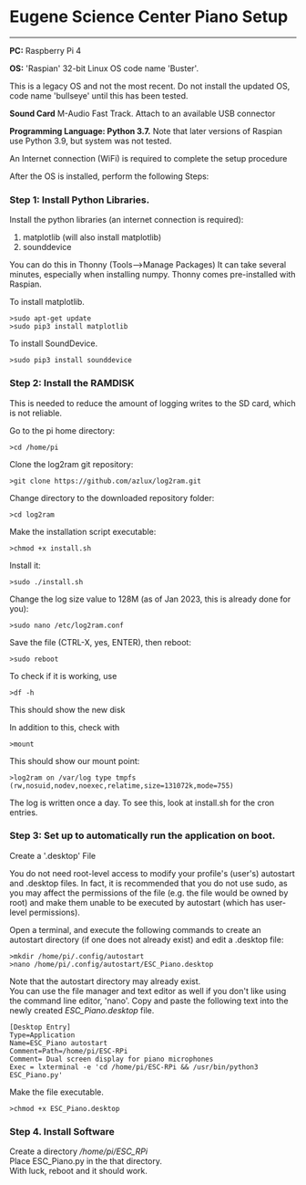 # Eugene Science Center Piano Setup
---

**PC:**  Raspberry Pi 4

**OS:**  'Raspian' 32-bit Linux OS code name 'Buster'.

This is a legacy OS and not the most recent.  Do not install the updated OS, code name 'bullseye' until this has been tested.

**Sound Card**  M-Audio Fast Track.  Attach to an available USB connector

**Programming Language:  Python 3.7.**  Note that later versions of Raspian use Python 3.9, but system was not tested.

An Internet connection (WiFi) is required to complete the setup procedure

After the OS is installed, perform the following Steps:
### Step 1:  Install Python Libraries.
Install the python libraries (an internet connection is required):

 1. matplotlib (will also install matplotlib)
 2. sounddevice

You can do this in Thonny (Tools-->Manage Packages)
It can take several minutes, especially when installing numpy. Thonny comes pre-installed with Raspian.

To install matplotlib.

    >sudo apt-get update  
    >sudo pip3 install matplotlib
To install SoundDevice.

    >sudo pip3 install sounddevice

### Step 2: Install the RAMDISK

This is needed to reduce the amount of logging writes to the SD card, which is not reliable.

Go to the pi home directory:

    >cd /home/pi

Clone the log2ram git repository:

    >git clone https://github.com/azlux/log2ram.git

Change directory to the downloaded repository folder:

    >cd log2ram

Make the installation script executable:

    >chmod +x install.sh

Install it:

    >sudo ./install.sh
Change the log size value to 128M (as of Jan 2023, this is already done for you):

    >sudo nano /etc/log2ram.conf

Save the file (CTRL-X, yes, ENTER), then reboot:

    >sudo reboot
To check if it is working, use

    >df -h

This should show the new disk

In addition to this, check with

    >mount

This should show our mount point:

    >log2ram on /var/log type tmpfs (rw,nosuid,nodev,noexec,relatime,size=131072k,mode=755)
The log is written once a day.  To see this, look at install.sh for the cron entries.


### Step 3:  Set up to automatically run the application on boot.
Create a '.desktop' File

You do not need root-level access to modify your profile's (user's) autostart and .desktop files. In fact, it is recommended that you do not use sudo, as you may affect the permissions of the file (e.g. the file would be owned by root) and make them unable to be executed by autostart (which has user-level permissions).

Open a terminal, and execute the following commands to create an autostart directory (if one does not already exist) and edit a .desktop file:

    >mkdir /home/pi/.config/autostart
    >nano /home/pi/.config/autostart/ESC_Piano.desktop
Note that the autostart directory may already exist.  
You can use the file manager and text editor as well if you don't like using the command line editor, 'nano'.
Copy and paste the following text into the newly created *ESC_Piano.desktop* file.

    [Desktop Entry]
    Type=Application
    Name=ESC_Piano autostart
    Comment=Path=/home/pi/ESC-RPi
    Comment= Dual screen display for piano microphones
    Exec = lxterminal -e 'cd /home/pi/ESC-RPi && /usr/bin/python3 ESC_Piano.py'
Make the file executable.

    >chmod +x ESC_Piano.desktop

### Step 4.  Install Software

Create a directory */home/pi/ESC_RPi*  
Place ESC_Piano.py in the that directory.  
With luck, reboot and it should work.
